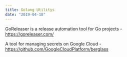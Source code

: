 ```yaml
---
title: Golang Utilitys
date: "2019-04-18"
---
```


GoReleaser is a release automation tool for Go projects - https://goreleaser.com/

A tool for managing secrets on Google Cloud - https://github.com/GoogleCloudPlatform/berglass